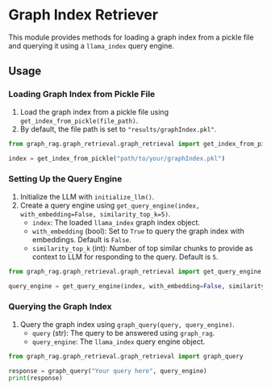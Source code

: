 # Graph Index Retriever

This module provides methods for loading a graph index from a pickle file and querying it using a `llama_index` query engine.

## Usage

### Loading Graph Index from Pickle File

1. Load the graph index from a pickle file using `get_index_from_pickle(file_path)`.
2. By default, the file path is set to `"results/graphIndex.pkl"`.

```python
from graph_rag.graph_retrieval.graph_retrieval import get_index_from_pickle

index = get_index_from_pickle("path/to/your/graphIndex.pkl")
```

### Setting Up the Query Engine

1. Initialize the LLM with `initialize_llm()`.
2. Create a query engine using `get_query_engine(index, with_embedding=False, similarity_top_k=5)`.
   - `index`: The loaded `llama_index` graph index object.
   - `with_embedding` (bool): Set to `True` to query the graph index with embeddings. Default is `False`.
   - `similarity_top_k` (int): Number of top similar chunks to provide as context to LLM for responding to the query. Default is `5`.

```python
from graph_rag.graph_retrieval.graph_retrieval import get_query_engine

query_engine = get_query_engine(index, with_embedding=False, similarity_top_k=5)
```

### Querying the Graph Index

1. Query the graph index using `graph_query(query, query_engine)`.
   - `query` (str): The query to be answered using `graph_rag`.
   - `query_engine`: The `llama_index` query engine object.

```python
from graph_rag.graph_retrieval.graph_retrieval import graph_query

response = graph_query("Your query here", query_engine)
print(response)
```

